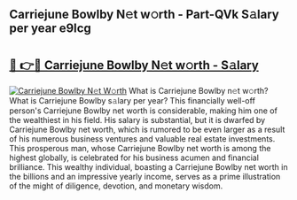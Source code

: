 ## Carriejune Bowlby N𝚎t w𝚘rth - Part-QVk S𝚊lary per year e9Icg

# <h2><a href="http://gc3fmt.nevu.top/?p=Carriejune+Bowlby">🔗 👉🔴 Carriejune Bowlby N𝚎t w𝚘rth - S𝚊lary</a></h2>

[![Carriejune Bowlby N𝚎t W𝚘rth](https://i.imgur.com/Oavwk0R.jpeg)](http://gc3fmt.nevu.top/?p=Carriejune+Bowlby)
What is Carriejune Bowlby n𝚎t w𝚘rth? What is Carriejune Bowlby s𝚊lary per year?
This financially well-off person's Carriejune Bowlby net worth is considerable, making him one of the wealthiest in his field. His salary is substantial, but it is dwarfed by Carriejune Bowlby net worth, which is rumored to be even larger as a result of his numerous business ventures and valuable real estate investments. This prosperous man, whose Carriejune Bowlby net worth is among the highest globally, is celebrated for his business acumen and financial brilliance. This wealthy individual, boasting a Carriejune Bowlby net worth in the billions and an impressive yearly income, serves as a prime illustration of the might of diligence, devotion, and monetary wisdom.
